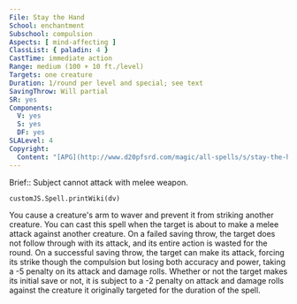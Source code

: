 ```yaml
---
File: Stay the Hand
School: enchantment
Subschool: compulsion
Aspects: [ mind-affecting ]
ClassList: { paladin: 4 }
CastTime: immediate action
Range: medium (100 + 10 ft./level)
Targets: one creature
Duration: 1/round per level and special; see text
SavingThrow: Will partial
SR: yes
Components:
  V: yes
  S: yes
  DF: yes
SLALevel: 4
Copyright:
  Content: "[APG](http://www.d20pfsrd.com/magic/all-spells/s/stay-the-hand)"
---
```

Brief:: Subject cannot attack with melee weapon.

```dataviewjs
customJS.Spell.printWiki(dv)
```

You cause a creature's arm to waver and prevent it from striking another creature. You can cast this spell when the target is about to make a melee attack against another creature. On a failed saving throw, the target does not follow through with its attack, and its entire action is wasted for the round. On a successful saving throw, the target can make its attack, forcing its strike though the compulsion but losing both accuracy and power, taking a -5 penalty on its attack and damage rolls. Whether or not the target makes its initial save or not, it is subject to a -2 penalty on attack and damage rolls against the creature it originally targeted for the duration of the spell.
